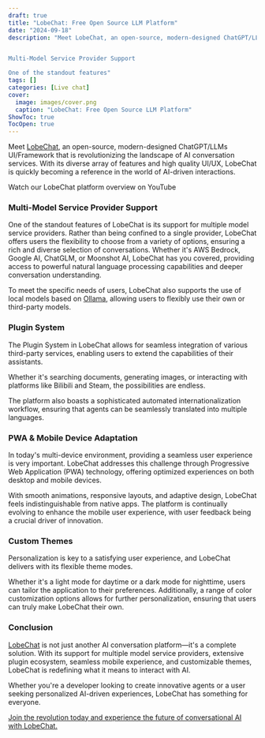 ```yaml
---
draft: true
title: "LobeChat: Free Open Source LLM Platform"
date: "2024-09-18"
description: "Meet LobeChat, an open-source, modern-designed ChatGPT/LLMs UI/Framework that is revolutionizing the landscape of AI conversation services. With its diverse array of features and high quality UI/UX, LobeChat is quickly becoming a reference in the world of AI-driven interactions.


Multi-Model Service Provider Support

One of the standout features"
tags: []
categories: [Live chat]
cover:
  image: images/cover.png
  caption: "LobeChat: Free Open Source LLM Platform"
ShowToc: true
TocOpen: true
---
```



Meet [LobeChat](https://elest.io/open-source/lobechat?ref=blog.elest.io), an open\-source, modern\-designed ChatGPT/LLMs UI/Framework that is revolutionizing the landscape of AI conversation services. With its diverse array of features and high quality UI/UX, LobeChat is quickly becoming a reference in the world of AI\-driven interactions.



Watch our LobeChat platform overview on YouTube



### **Multi\-Model Service Provider Support**

One of the standout features of LobeChat is its support for multiple model service providers. Rather than being confined to a single provider, LobeChat offers users the flexibility to choose from a variety of options, ensuring a rich and diverse selection of conversations. Whether it's AWS Bedrock, Google AI, ChatGLM, or Moonshot AI, LobeChat has you covered, providing access to powerful natural language processing capabilities and deeper conversation understanding.

To meet the specific needs of users, LobeChat also supports the use of local models based on [Ollama](https://ollama.ai/?ref=blog.elest.io), allowing users to flexibly use their own or third\-party models.

### **Plugin System**

The Plugin System in LobeChat allows for seamless integration of various third\-party services, enabling users to extend the capabilities of their assistants. 

Whether it's searching documents, generating images, or interacting with platforms like Bilibili and Steam, the possibilities are endless. 

The platform also boasts a sophisticated automated internationalization workflow, ensuring that agents can be seamlessly translated into multiple languages.

### **PWA \& Mobile Device Adaptation**

In today's multi\-device environment, providing a seamless user experience is very important. LobeChat addresses this challenge through Progressive Web Application (PWA) technology, offering optimized experiences on both desktop and mobile devices. 

With smooth animations, responsive layouts, and adaptive design, LobeChat feels indistinguishable from native apps. The platform is continually evolving to enhance the mobile user experience, with user feedback being a crucial driver of innovation.

### **Custom Themes**

Personalization is key to a satisfying user experience, and LobeChat delivers with its flexible theme modes. 

Whether it's a light mode for daytime or a dark mode for nighttime, users can tailor the application to their preferences. Additionally, a range of color customization options allows for further personalization, ensuring that users can truly make LobeChat their own.

### **Conclusion**

[LobeChat](https://elest.io/open-source/lobechat?ref=blog.elest.io) is not just another AI conversation platform—it's a complete solution. With its support for multiple model service providers, extensive plugin ecosystem, seamless mobile experience, and customizable themes, LobeChat is redefining what it means to interact with AI. 

Whether you're a developer looking to create innovative agents or a user seeking personalized AI\-driven experiences, LobeChat has something for everyone. 

[Join the revolution today and experience the future of conversational AI with LobeChat.](https://elest.io/open-source/lobechat?ref=blog.elest.io)



